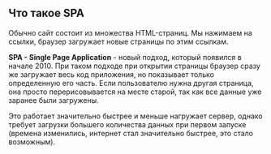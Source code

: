 ## Что такое SPA
Обычно сайт состоит из множества HTML-страниц. Мы нажимаем на ссылки, браузер загружает новые страницы по этим ссылкам.

**SPA - Single Page Application** - новый подход, который появился в начале 2010.
При таком подходе при открытии страницы браузер сразу же загружает весь код приложения, но показывает только определенную его часть.
Если пользователю нужна другая страница, она просто перерисовывается на месте старой, так как все данные уже заранее были загружены.

Это работает значительно быстрее и меньше нагружает сервер, однако требует загрузки большего количества данных при первом запуске (времена изменились, интернет стал значительно быстрее, это стало возможным).

